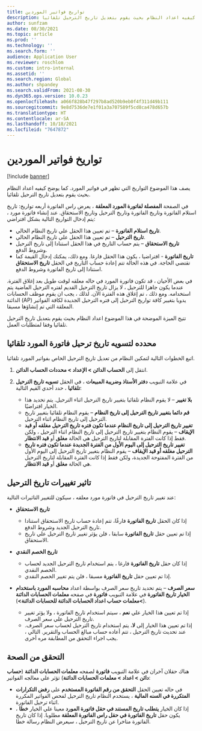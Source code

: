 ```yaml
---
title: تواريخ فواتير الموردين
description: يصف هذا الموضوع التواريخ التي تظهر في فواتير المورد. كما يوضح كيفيه اعداد النظام بحيث يقوم بتعديل تاريخ الترحيل تلقائيا.
author: sunfzam
ms.date: 08/30/2021
ms.topic: article
ms.prod: ''
ms.technology: ''
ms.search.form: ''
audience: Application User
ms.reviewer: roschlom
ms.custom: intro-internal
ms.assetid: ''
ms.search.region: Global
ms.author: shpandey
ms.search.validFrom: 2021-08-30
ms.dyn365.ops.version: 10.0.23
ms.openlocfilehash: a066f828b47f297b8ad520b9eb0f4f311d49b111
ms.sourcegitcommit: 9e8d7536de7e1f01a3a707589f5cd8ca478d657b
ms.translationtype: HT
ms.contentlocale: ar-SA
ms.lasthandoff: 10/18/2021
ms.locfileid: "7647872"
---
```

# <a name="vendor-invoice-dates"></a>تواريخ فواتير الموردين

[!include [banner](../includes/banner.md)]

يصف هذا الموضوع التواريخ التي تظهر في فواتير المورد. كما يوضح كيفيه اعداد النظام بحيث يقوم بتعديل تاريخ الترحيل تلقائيا.

في الصفحة **المفصلة لفاتورة المورد المعلقة** ، يعرض راس الفاتورة أربعه تواريخ: تاريخ استلام الفاتورة وتاريخ الفاتورة وتاريخ الترحيل وتاريخ الاستحقاق. عند إنشاء فاتورة مورد ، يتم إدخال التواريخ التالية بشكل افتراضي:

- **تاريخ استلام الفاتورة** – تم تعيين هذا الحقل علي تاريخ النظام الحالي.
- **تاريخ الترحيل** – تم تعيين هذا الحقل علي تاريخ النظام الحالي. 
- **تاريخ الاستحقاق** – يتم حساب التاريخ في هذا الحقل استنادا إلى تاريخ الترحيل وشروط الدفع.
- **تاريخ الفاتورة** - افتراضيا ، يكون هذا الحقل فارغا. ومع ذلك، يمكنك إدخال القيمة كما تقتضي الحاجة. في هذه الحالة تتم إعادة حساب التاريخ في الحقل **تاريخ الاستحقاق** استنادا إلى تاريخ الفاتورة وشروط الدفع.

في بعض الأحيان ، قد تكون فاتورة المورد في حاله معلقه لوقت طويل بعد إغلاق الفترة. عندما يكون جاهزا للترحيل ، لا يزال تاريخ الترحيل القديم لفتره الترحيل الماضية يتم استخدامه. ومع ذلك ، تم إغلاق هذه الفترة الآن. لذلك ، يجب ان يقوم موظف الحسابات الدائنة (AP) يدويا بتغيير كافة تواريخ الترحيل إلى فتره الترحيل الجديدة لكافة الفواتير المعلقة التي تم إنشاؤها مسبقا.

تتيح الميزة الموضحة في هذا الموضوع اعداد النظام بحيث يقوم بتعديل تاريخ الترحيل تلقائيا وفقا لمتطلبات العمل.

## <a name="parameter-for-automatically-adjusting-the-vendor-invoice-posting-date"></a>محدده لتسويه تاريخ ترحيل فاتورة المورد تلقائيا

اتبع الخطوات التالية لتمكين النظام من تعديل تاريخ الترحيل الخاص بفواتير المورد تلقائيا.

1.  انتقل إلى **الحساب الدائن \> الإعداد \> محددات الحساب الدائن**.
2.  في علامة التبويب **دفتر الأستاذ وضريبة المبيعات** ، في الحقل **تسويه تاريخ الترحيل تلقائيا** ، حدد أحدي القيم التالية:

    - **بلا تغيير** – لا يقوم النظام تلقائيا بتغيير تاريخ الترحيل اثناء الترحيل. يتم تحديد هذا الخيار افتراضيًا.
    - **قم دائما بتغيير تاريخ الترحيل إلى تاريخ النظام** – يقوم النظام تلقائيا بتغيير تاريخ الترحيل إلى تاريخ النظام اثناء الترحيل.
    - **تغيير تاريخ الترحيل إلى تاريخ النظام عندما تكون فتره تاريخ الترحيل مغلقه أو قيد الإيقاف** – يقوم النظام بتغيير تاريخ الترحيل إلى تاريخ النظام اثناء الترحيل ، ولكن فقط إذا كانت الفترة المقابلة لتاريخ الترحيل هي الحالة **مغلق** أو **قيد الانتظار**.
    - **تغيير تاريخ الترحيل إلى اليوم الأول من الفترة الجديدة عندما تكون فتره تاريخ الترحيل مغلقه أو قيد الإيقاف** – يقوم النظام بتغيير تاريخ الترحيل إلى اليوم الأول من الفترة المفتوحة الجديدة، ولكن فقط إذا كانت الفترة المقابلة لتاريخ الترحيل هي الحالة **مغلق** أو **قيد الانتظار**.

## <a name="impact-of-posting-date-changes"></a>تاثير تغييرات تاريخ الترحيل

عند تغيير تاريخ الترحيل في فاتورة مورد معلقه ، سيكون للتغيير التاثيرات التالية:

- **تاريخ الاستحقاق**

    - إذا كان الحقل **تاريخ الفاتورة** فارغًا، تتم إعادة حساب تاريخ الاستحقاق استنادا تاريخ الترحيل الجديد وشروط الدفع.
    - إذا تم تعيين حقل **تاريخ الفاتورة** سابقا ، فلن يؤثر تغيير تاريخ الترحيل علي تاريخ الاستحقاق.

- **تاريخ الخصم النقدي**

    - إذا كان حقل **تاريخ الفاتورة** فارغا ، يتم استخدام تاريخ الترحيل الجديد لحساب الخصم النقدي.
    - إذا تم تعيين حقل **تاريخ الفاتورة** مسبقا ، فلن يتم تغيير الخصم النقدي.

- **سعر الصرف** – يتم تحديد تاريخ سعر الصرف بواسطة اعداد **محاسبه المورد باستخدام الخيار تاريخ الفاتورة** في علامة التبويب **فاتورة** في صفحه **معلمات الحسابات الدائنة** (**\>معلمات حساب اعداد الحسابات الدائنة للحسابات الدائنة\>**).

    - إذا تم تعيين هذا الخيار علي **نعم** ، سيتم استخدام تاريخ الفاتورة ، ولا يؤثر تغيير تاريخ الترحيل علي سعر الصرف.
    - إذا تم تعيين هذا الخيار إلى **لا**، يتم استخدام تاريخ الترحيل لحساب سعر الصرف. عند تحديث تاريخ الترحيل ، تتم أعاده حساب مبالغ الحساب والتقرير. التالي ، يجب اجراء التحقق من المطابقة مره أخرى.

## <a name="validation"></a>التحقق من الصحة

هناك حقلان آخران في علامة التبويب **فاتورة** لصفحه **معلمات الحسابات الدائنة** (**حساب دائن \> اعداد \>  معلمات الحسابات الدائنة**) تؤثر علي معالجه الفواتير:

- في حاله تعيين الحقل **التحقق من رقم الفاتورة المستخدم** على **رفض التكرارات المتكررة في السنه المالية** ، يستخدم النظام تاريخ الترحيل لفحص الفواتير المكررة اثناء ترحيل الفاتورة.
- إذا كان الخيار **يتطلب تاريخ المستند في حقل فاتورة المورد** معينا علي الخيار **خطا** ، يكون حقل **تاريخ الفاتورة في حقل راس الفاتورة المعلقة** مطلوبا. إذا كان تاريخ الفاتورة متاخرا عن تاريخ الترحيل ، سيعرض النظام رسالة خطا.
